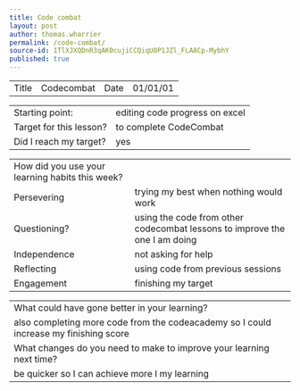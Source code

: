 ```yaml
---
title: Code combat
layout: post
author: thomas.wharrier
permalink: /code-combat/
source-id: 1TlXJXQDnR3qAK0cujiCCQiqU0P1JZl_FLA8Cp-MybhY
published: true
---
```

<table>
  <tr>
    <td>Title</td>
    <td>Codecombat</td>
    <td>Date</td>
    <td>01/01/01</td>
  </tr>
</table>


<table>
  <tr>
    <td>Starting point:</td>
    <td>editing code progress on excel</td>
  </tr>
  <tr>
    <td>Target for this lesson?</td>
    <td>to complete CodeCombat</td>
  </tr>
  <tr>
    <td>Did I reach my target? </td>
    <td>yes</td>
  </tr>
</table>


<table>
  <tr>
    <td>How did you use your learning habits this week?</td>
    <td></td>
  </tr>
  <tr>
    <td>Persevering</td>
    <td>trying my best when nothing would work </td>
  </tr>
  <tr>
    <td>Questioning?</td>
    <td>using the code from other codecombat lessons to improve the one I am doing</td>
  </tr>
  <tr>
    <td>Independence</td>
    <td>not asking for help</td>
  </tr>
  <tr>
    <td>Reflecting</td>
    <td>using code from previous sessions </td>
  </tr>
  <tr>
    <td>Engagement</td>
    <td>finishing my target</td>
  </tr>
</table>


<table>
  <tr>
    <td>What could have gone better in your learning?</td>
    <td></td>
  </tr>
  <tr>
    <td>also completing more code from the codeacademy so I could increase my finishing score</td>
    <td></td>
  </tr>
  <tr>
    <td>What changes do you need to make to improve your learning next time?</td>
    <td></td>
  </tr>
  <tr>
    <td>be quicker so I can achieve more I my learning</td>
    <td></td>
  </tr>
</table>



